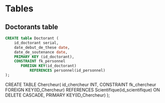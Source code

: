 
# Tables
## Doctorants table
```sql
CREATE table Doctorant (
    id_doctorant serial,
    date_debut_de_these date,
    date_de_soutenance date,
    PRIMARY KEY (id_doctorant),
    CONSTRAINT fk_personnel
       FOREIGN KEY(id_doctorant)
           REFERENCES personnel(id_personnel)
);
```
CREATE TABLE Chercheur( 
    id_chercheur INT, 
    CONSTRAINT fk_chercheur 
        FOREIGN KEY(ID_Chercheur) 
        REFERENCES Scientifique(id_scientifique) ON DELETE CASCADE, 
    PRIMARY KEY(ID_Chercheur)
);
